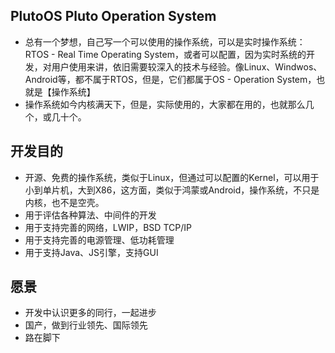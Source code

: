 ## PlutoOS Pluto Operation System

- 总有一个梦想，自己写一个可以使用的操作系统，可以是实时操作系统：RTOS - Real Time Operating System，或者可以配置，因为实时系统的开发，对用户使用来讲，依旧需要较深入的技术与经验。像Linux、Windwos、Android等，都不属于RTOS，但是，它们都属于OS - Operation System，也就是【操作系统】
- 操作系统如今内核满天下，但是，实际使用的，大家都在用的，也就那么几个，或几十个。

## 开发目的

- 开源、免费的操作系统，类似于Linux，但通过可以配置的Kernel，可以用于小到单片机，大到X86，这方面，类似于鸿蒙或Android，操作系统，不只是内核，也不是空壳。
- 用于评估各种算法、中间件的开发
- 用于支持完善的网络，LWIP，BSD TCP/IP
- 用于支持完善的电源管理、低功耗管理
- 用于支持Java、JS引擎，支持GUI

## 愿景
- 开发中认识更多的同行，一起进步
- 国产，做到行业领先、国际领先
- 路在脚下


